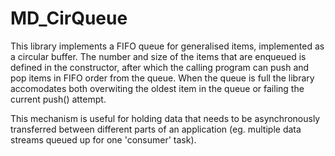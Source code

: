 # MD_CirQueue

This library implements a FIFO queue for generalised items, implemented as a circular buffer. The number and size of the items that are enqueued is defined in the constructor, after which the calling program can push and pop items in FIFO order from the queue. When the queue is full the library accomodates both overwiting the oldest item in the queue or failing the current push() attempt.

This mechanism is useful for holding data that needs to be asynchronously transferred between different parts of an application (eg. multiple data streams queued up for one 'consumer' task).